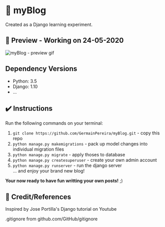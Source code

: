 # :notebook: myBlog
Created as a Django learning experiment.

## :mag_right: Preview - Working on 24-05-2020
![myBlog - preview gif](https://user-images.githubusercontent.com/52306002/82755801-61dc8880-9dac-11ea-9ef3-0944e7d02054.gif)

## Dependency Versions
- Python: 3.5
- Django: 1.10
- ...

## :heavy_check_mark: Instructions

Run the following commands on your terminal:

1. `git clone https://github.com/GermainPereira/myBlog.git` - copy this repo
2. `python manage.py makemigrations` - pack up model changes into individual migration files  
3. `python manage.py migrate`    - apply thoses to database
3.  `python manage.py createsuperuser` - create your own admin account   
4. `python manage.py runserver` - run the django server   
... and enjoy your brand new blog!   

**Your now ready to have fun writting your own posts!** ;)

## :bow: Credit/References
Inspired by Jose Portilla's Django tutorial on Youtube   
   
.gitignore from github.com/GitHub/gitignore    

